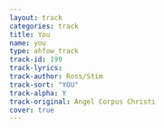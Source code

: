 ```yaml
---
layout: track
categories: track
title: You
name: you
type: ahfow_track
track-id: 199
track-lyrics: 
track-author: Ross/Stim
track-sort: "YOU"
track-alpha: Y
track-original: Angel Corpus Christi
cover: true
---
```

